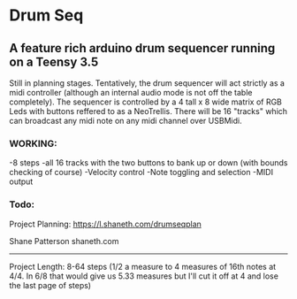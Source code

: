 # Drum Seq

## A feature rich arduino drum sequencer running on a Teensy 3.5

Still in planning stages. Tentatively, the drum sequencer will act strictly as a midi controller (although an internal audio mode is not off the table completely).
The sequencer is controlled by a 4 tall x 8 wide matrix of RGB Leds with buttons reffered to as a NeoTrellis.
There will be 16 "tracks" which can broadcast any midi note on any midi channel over USBMidi.

### WORKING:

-8 steps
-all 16 tracks with the two buttons to bank up or down (with bounds checking of course)
-Velocity control
-Note toggling and selection
-MIDI output

### Todo:


Project Planning:
https://l.shaneth.com/drumseqplan

Shane Patterson
shaneth.com

---

Project Length: 8-64 steps (1/2 a measure to 4 measures of 16th notes at 4/4. In 6/8 that would give us 5.33 measures but I'll cut it off at 4 and lose the last page of steps)
